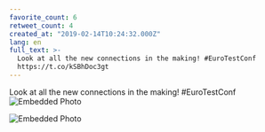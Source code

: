 ```yaml
---
favorite_count: 6
retweet_count: 4
created_at: "2019-02-14T10:24:32.000Z"
lang: en
full_text: >-
  Look at all the new connections in the making! #EuroTestConf
  https://t.co/kSBhDoc3gt
---
```


Look at all the new connections in the making! #EuroTestConf
![Embedded Photo](https://twitter-media-coderbyheart.s3.eu-north-1.amazonaws.com/1095992176234954752-DzW_DaUXQAcU7_g.jpg)

![Embedded Photo](https://twitter-media-coderbyheart.s3.eu-north-1.amazonaws.com/1095992176234954752-DzW_EMMWoAAGqXd.jpg)
